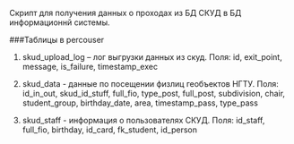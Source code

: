 Скрипт для получения данных о проходах из БД СКУД в БД информационнй системы.

###Таблицы в percouser

1. skud_upload_log – лог выгрузки данных из скуд. Поля: id, exit_point, message, is_failure, timestamp_exec

2. skud_data - данные по посещении физлиц геобъектов НГТУ. Поля: id_in_out, skud_id_stuff, full_fio, type_post, full_post, subdivision, chair, student_group, birthday_date, area, timestamp_pass, type_pass

3. skud_staff - информация о пользователях СКУД. Поля: id_staff, full_fio, birthday, id_card, fk_student, id_person
